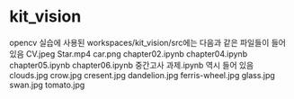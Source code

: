 # kit_vision
opencv 실습에 사용된 workspaces/kit_vision/src에는
다음과 같은 파일들이 들어 있음
CV.jpeg
Star.mp4
car.png
chapter02.ipynb
chapter04.ipynb
chapter05.ipynb
chapter06.ipynb
중간고사 과제.ipynb 역시 들어 있음
clouds.jpg
crow.jpg
cresent.jpg
dandelion.jpg
ferris-wheel.jpg
glass.jpg
swan.jpg
tomato.jpg


